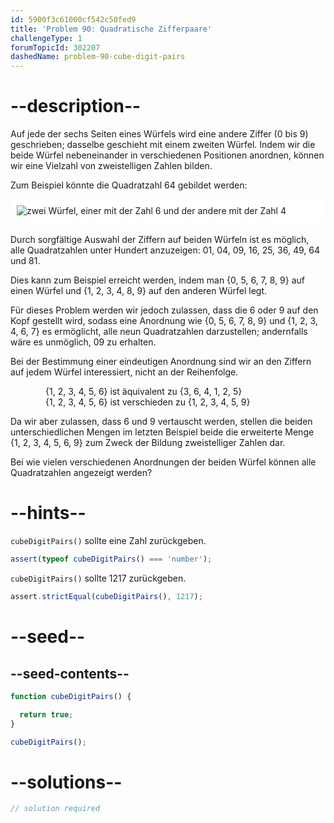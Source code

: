 ```yaml
---
id: 5900f3c61000cf542c50fed9
title: 'Problem 90: Quadratische Zifferpaare'
challengeType: 1
forumTopicId: 302207
dashedName: problem-90-cube-digit-pairs
---
```


# --description--

Auf jede der sechs Seiten eines Würfels wird eine andere Ziffer (0 bis 9) geschrieben; dasselbe geschieht mit einem zweiten Würfel. Indem wir die beide Würfel nebeneinander in verschiedenen Positionen anordnen, können wir eine Vielzahl von zweistelligen Zahlen bilden.

Zum Beispiel könnte die Quadratzahl 64 gebildet werden:

<img alt="zwei Würfel, einer mit der Zahl 6 und der andere mit der Zahl 4" src="https://cdn-media-1.freecodecamp.org/project-euler/cube-digit-pairs.png" style="background-color: white; padding: 10px; display: block; margin-right: auto; margin-left: auto; margin-bottom: 1.2rem;" />

Durch sorgfältige Auswahl der Ziffern auf beiden Würfeln ist es möglich, alle Quadratzahlen unter Hundert anzuzeigen: 01, 04, 09, 16, 25, 36, 49, 64 und 81.

Dies kann zum Beispiel erreicht werden, indem man {0, 5, 6, 7, 8, 9} auf einen Würfel und {1, 2, 3, 4, 8, 9} auf den anderen Würfel legt.

Für dieses Problem werden wir jedoch zulassen, dass die 6 oder 9 auf den Kopf gestellt wird, sodass eine Anordnung wie {0, 5, 6, 7, 8, 9} und {1, 2, 3, 4, 6, 7} es ermöglicht, alle neun Quadratzahlen darzustellen; andernfalls wäre es unmöglich, 09 zu erhalten.

Bei der Bestimmung einer eindeutigen Anordnung sind wir an den Ziffern auf jedem Würfel interessiert, nicht an der Reihenfolge.

<div style="margin-left: 4em;">
  {1, 2, 3, 4, 5, 6} ist äquivalent zu {3, 6, 4, 1, 2, 5}<br>
  {1, 2, 3, 4, 5, 6} ist verschieden zu {1, 2, 3, 4, 5, 9}
</div>

Da wir aber zulassen, dass 6 und 9 vertauscht werden, stellen die beiden unterschiedlichen Mengen im letzten Beispiel beide die erweiterte Menge {1, 2, 3, 4, 5, 6, 9} zum Zweck der Bildung zweistelliger Zahlen dar.

Bei wie vielen verschiedenen Anordnungen der beiden Würfel können alle Quadratzahlen angezeigt werden?

# --hints--

`cubeDigitPairs()` sollte eine Zahl zurückgeben.

```js
assert(typeof cubeDigitPairs() === 'number');
```

`cubeDigitPairs()` sollte 1217 zurückgeben.

```js
assert.strictEqual(cubeDigitPairs(), 1217);
```

# --seed--

## --seed-contents--

```js
function cubeDigitPairs() {

  return true;
}

cubeDigitPairs();
```

# --solutions--

```js
// solution required
```
